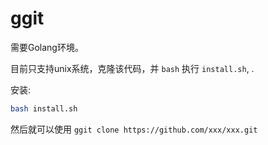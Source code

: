 # ggit

需要Golang环境。

目前只支持unix系统，克隆该代码，并 `bash` 执行 `install.sh`, .

安装:

```bash
bash install.sh
```

然后就可以使用 `ggit clone https://github.com/xxx/xxx.git`